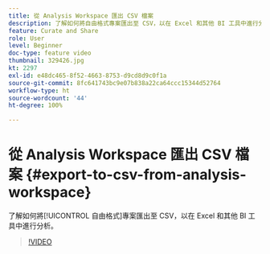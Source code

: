 ```yaml
---
title: 從 Analysis Workspace 匯出 CSV 檔案
description: 了解如何將自由格式專案匯出至 CSV，以在 Excel 和其他 BI 工具中進行分析。
feature: Curate and Share
role: User
level: Beginner
doc-type: feature video
thumbnail: 329426.jpg
kt: 2297
exl-id: e48dc465-8f52-4663-8753-d9cd8d9c0f1a
source-git-commit: 8fc641743bc9e07b838a22ca64ccc15344d52764
workflow-type: ht
source-wordcount: '44'
ht-degree: 100%

---
```


# 從 Analysis Workspace 匯出 CSV 檔案 {#export-to-csv-from-analysis-workspace}

了解如何將[!UICONTROL 自由格式]專案匯出至 CSV，以在 Excel 和其他 BI 工具中進行分析。

>[!VIDEO](https://video.tv.adobe.com/v/24712/?quality=12&learn=on)
